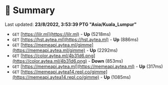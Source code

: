 # 📖 Summary
Last updated: **23/8/2022, 3:53:39 PTG "Asia/Kuala_Lumpur"**

- `GET` [https://lilr.ml](https://lilr.ml) - **Up** (5218ms)
- `GET` [https://hst.aytea.ml](https://hst.aytea.ml) - **Up** (886ms)
- `GET` [https://memeapi.aytea.ml/gimme](https://memeapi.aytea.ml/gimme) - **Up** (2292ms)
- `GET` [https://color.aytea.ml/4b31d6.png](https://color.aytea.ml/4b31d6.png) - **Down** (853ms)
- `GET` [https://memeapi.aytea.ml](https://memeapi.aytea.ml) - **Up** (317ms)
- `GET` [https://memeapi.aytea14.repl.co/gimme](https://memeapi.aytea14.repl.co/gimme) - **Up** (1085ms)
